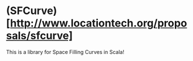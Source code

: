 (SFCurve)[http://www.locationtech.org/proposals/sfcurve]
=====

This is a library for Space Filling Curves in Scala!
